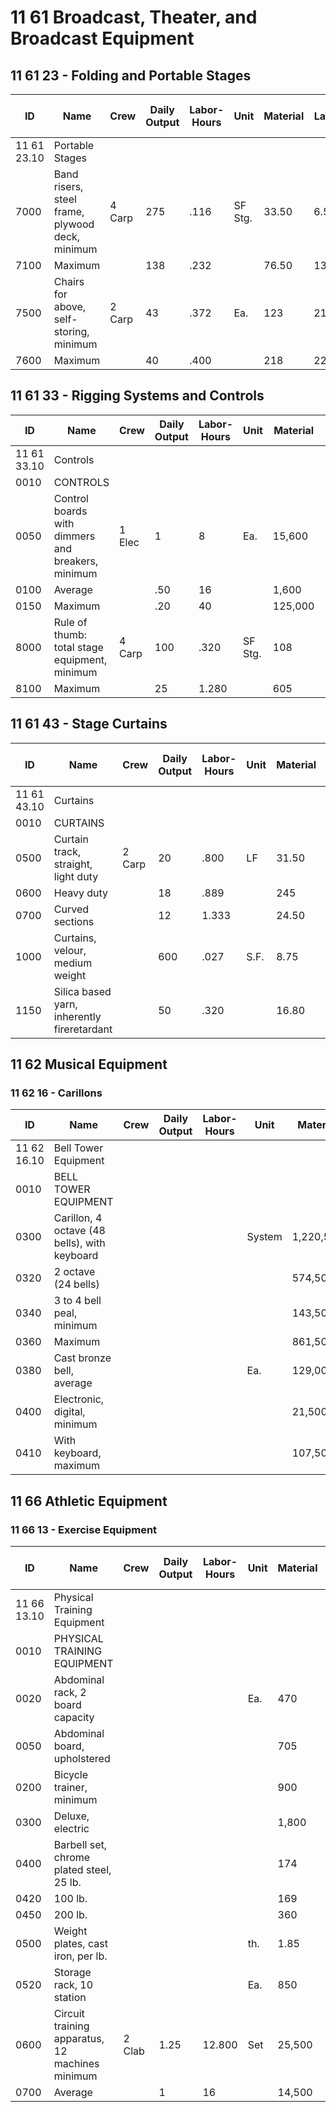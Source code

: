 # 11 61 Broadcast, Theater, and Broadcast Equipment

## 11 61 23 - Folding and Portable Stages

| ID   | Name                                              | Crew   | Daily Output | Labor-Hours | Unit     | Material | Labor  | Equipment | Total   | Total Incl O&P |
|------|---------------------------------------------------|--------|--------------|-------------|----------|----------|--------|-----------|---------|----------------|
| 11 61 23.10 | Portable Stages                            |        |              |             |          |          |        |           |         |                |
| 7000 | Band risers, steel frame, plywood deck, minimum   | 4 Carp | 275          | .116        | SF Stg.  | 33.50    | 6.55   |           | 40.05   | 47             |
| 7100 | Maximum                                          |        | 138          | .232        |          | 76.50    | 13.05  |           | 89.55   | 103            |
| 7500 | Chairs for above, self-storing, minimum           | 2 Carp | 43           | .372        | Ea.      | 123      | 21     |           | 144     | 167            |
| 7600 | Maximum                                          |        | 40           | .400        |          | 218      | 22.50  |           | 240.50  | 274            |

## 11 61 33 - Rigging Systems and Controls

| ID   | Name                                              | Crew   | Daily Output | Labor-Hours | Unit     | Material | Labor  | Equipment | Total   | Total Incl O&P |
|------|---------------------------------------------------|--------|--------------|-------------|----------|----------|--------|-----------|---------|----------------|
| 11 61 33.10 | Controls                                   |        |              |             |          |          |        |           |         |                |
| 0010 | CONTROLS                                          |        |              |             |          |          |        |           |         |                |
| 0050 | Control boards with dimmers and breakers, minimum | 1 Elec | 1            | 8           | Ea.      | 15,600   | 530    |           | 16,130  | 18,000         |
| 0100 | Average                                           |        | .50          | 16          |          | 1,600    | 1,050  |           | 2,650   | 3,325          |
| 0150 | Maximum                                           |        | .20          | 40          |          | 125,000  | 2,650  |           | 127,650 | 141,500        |
| 8000 | Rule of thumb: total stage equipment, minimum     | 4 Carp | 100          | .320        | SF Stg.  | 108      | 18     |           | 126     | 145            |
| 8100 | Maximum                                           |        | 25           | 1.280       |          | 605      | 72     |           | 677     | 770            |

## 11 61 43 - Stage Curtains

| ID   | Name                                              | Crew   | Daily Output | Labor-Hours | Unit     | Material | Labor  | Equipment | Total   | Total Incl O&P |
|------|---------------------------------------------------|--------|--------------|-------------|----------|----------|--------|-----------|---------|----------------|
| 11 61 43.10 | Curtains                                   |        |              |             |          |          |        |           |         |                |
| 0010 | CURTAINS                                          |        |              |             |          |          |        |           |         |                |
| 0500 | Curtain track, straight, light duty               | 2 Carp | 20           | .800        | LF       | 31.50    | 45     |           | 76.50   | 102            |
| 0600 | Heavy duty                                        |        | 18           | .889        |          | 245      | 50     |           | 295     | 345            |
| 0700 | Curved sections                                   |        | 12           | 1.333       |          | 24.50    | 75     |           | 99.50   | 139            |
| 1000 | Curtains, velour, medium weight                   |        | 600          | .027        | S.F.     | 8.75     | 1.50   |           | 10.25   | 11.90           |
| 1150 | Silica based yarn, inherently fireretardant       |        | 50           | .320        |          | 16.80    | 18     |           | 34.80   | 45.50           |

## 11 62 Musical Equipment

### 11 62 16 - Carillons

| ID   | Name                                              | Crew   | Daily Output | Labor-Hours | Unit     | Material   | Labor | Equipment | Total     | Total Incl O&P |
|------|---------------------------------------------------|--------|--------------|-------------|----------|------------|-------|-----------|-----------|----------------|
| 11 62 16.10 | Bell Tower Equipment                       |        |              |             |          |            |       |           |           |                |
| 0010 | BELL TOWER EQUIPMENT                             |        |              |             |          |            |       |           |           |                |
| 0300 | Carillon, 4 octave (48 bells), with keyboard      |        |              |             | System   | 1,220,500  |       |           | 1,220,500 | 1,342,500      |
| 0320 | 2 octave (24 bells)                              |        |              |             |          | 574,500    |       |           | 574,500   | 631,500         |
| 0340 | 3 to 4 bell peal, minimum                        |        |              |             |          | 143,500    |       |           | 143,500   | 158,000         |
| 0360 | Maximum                                          |        |              |             |          | 861,500    |       |           | 861,500   | 947,500         |
| 0380 | Cast bronze bell, average                        |        |              |             | Ea.      | 129,000    |       |           | 129,000   | 142,000         |
| 0400 | Electronic, digital, minimum                     |        |              |             |          | 21,500     |       |           | 21,500    | 23,700          |
| 0410 | With keyboard, maximum                           |        |              |             |          | 107,500    |       |           | 107,500   | 118,500         |

## 11 66 Athletic Equipment

### 11 66 13 - Exercise Equipment

| ID   | Name                                              | Crew   | Daily Output | Labor-Hours | Unit     | Material | Labor | Equipment | Total   | Total Incl O&P |
|------|---------------------------------------------------|--------|--------------|-------------|----------|----------|-------|-----------|---------|----------------|
| 11 66 13.10 | Physical Training Equipment                |        |              |             |          |          |       |           |         |                |
| 0010 | PHYSICAL TRAINING EQUIPMENT                      |        |              |             |          |          |       |           |         |                |
| 0020 | Abdominal rack, 2 board capacity                  |        |              |             | Ea.      | 470      |       |           | 470     | 520            |
| 0050 | Abdominal board, upholstered                      |        |              |             |          | 705      |       |           | 705     | 775            |
| 0200 | Bicycle trainer, minimum                          |        |              |             |          | 900      |       |           | 900     | 990            |
| 0300 | Deluxe, electric                                 |        |              |             |          | 1,800    |       |           | 1,800   | 1,975          |
| 0400 | Barbell set, chrome plated steel, 25 lb.          |        |              |             |          | 174      |       |           | 174     | 191            |
| 0420 | 100 lb.                                          |        |              |             |          | 169      |       |           | 169     | 186            |
| 0450 | 200 lb.                                          |        |              |             |          | 360      |       |           | 360     | 395            |
| 0500 | Weight plates, cast iron, per lb.                 |        |              |             | th.      | 1.85     |       |           | 1.85    | 2.04           |
| 0520 | Storage rack, 10 station                          |        |              |             | Ea.      | 850      |       |           | 850     | 935            |
| 0600 | Circuit training apparatus, 12 machines minimum   | 2 Clab | 1.25         | 12.800      | Set      | 25,500   | 585   |           | 26,085  | 28,900         |
| 0700 | Average                                           |        | 1            | 16          |          | 14,500   | 730   |           | 15,230  | 17,000         |